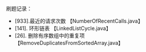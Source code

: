 刷题记录：
- [933].最近的请求次数 【NumberOfRecentCalls.java】
- [141]. 环形链表 【LinkedListCycle.java】
- [26]. 删除有序数组中的重复项 【RemoveDuplicatesFromSortedArray.java】
